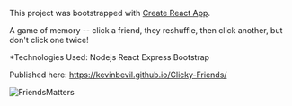 This project was bootstrapped with [Create React App](https://github.com/facebook/create-react-app).

A game of memory -- click a friend, they reshuffle, then click another, but don't click one twice!

*Technologies Used:
Nodejs
React
Express
Bootstrap

Published here: https://kevinbevil.github.io/Clicky-Friends/

![FriendsMatters](https://user-images.githubusercontent.com/35935840/61188342-92f81280-a64b-11e9-928b-6529240d6055.jpg)
